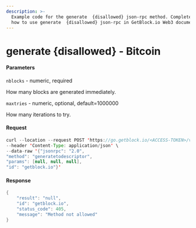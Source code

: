 ```yaml
---
description: >-
  Example code for the generate  {disallowed} json-rpc method. Сomplete guide on
  how to use generate  {disallowed} json-rpc in GetBlock.io Web3 documentation.
---
```


# generate {disallowed} - Bitcoin

#### Parameters

`nblocks` - numeric, required

How many blocks are generated immediately.

`maxtries` - numeric, optional, default=1000000

How many iterations to try.

#### Request

```java
curl --location --request POST 'https://go.getblock.io/<ACCESS-TOKEN>/v1/mainnet/' \
--header 'Content-Type: application/json' \
--data-raw '{"jsonrpc": "2.0",
"method": "generatetodescriptor",
"params": [null, null, null],
"id": "getblock.io"}'
```

#### Response

```java
{
    "result": "null",
    "id": "getblock.io",
    "status_code": 405,
    "message": "Method not allowed"
}
```
